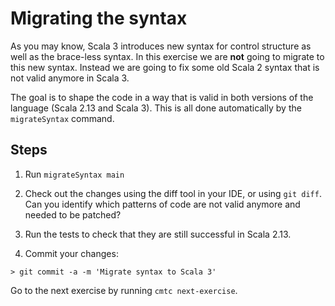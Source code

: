 # Migrating the syntax

As you may know, Scala 3 introduces new syntax for control structure as well as
the brace-less syntax. In this exercise we are **not** going to migrate to this
new syntax. Instead we are going to fix some old Scala 2 syntax that is not
valid anymore in Scala 3.

The goal is to shape the code in a way that is valid in both versions of the
language (Scala 2.13 and Scala 3). This is all done automatically by the
`migrateSyntax` command.

## Steps

1. Run `migrateSyntax main`

2. Check out the changes using the diff tool in your IDE, or using `git diff`.
   Can you identify which patterns of code are not valid anymore and needed to
   be patched?

3. Run the tests to check that they are still successful in Scala 2.13.

4. Commit your changes:

```shell
> git commit -a -m 'Migrate syntax to Scala 3'
```

Go to the next exercise by running `cmtc next-exercise`.
